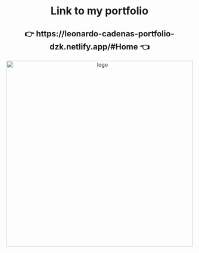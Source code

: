 <h1 align="center"> Link to my portfolio</h1>
<h2 align="center">👉 https://leonardo-cadenas-portfolio-dzk.netlify.app/#Home 👈</h3>
<p align="center"> <a href="https://leonardo-cadenas-portfolio-dzk.netlify.app/#Home" target="_blank" rel="noreferrer"> <img src="https://i.redd.it/zkgubfnfly2d1.png" alt="logo" width="500"/> </a> </p>
